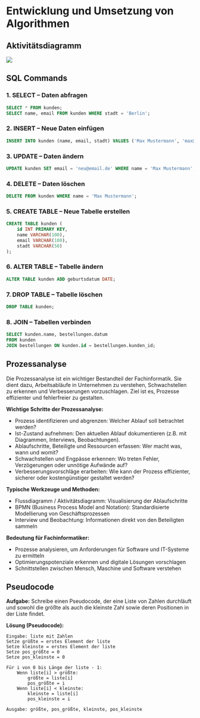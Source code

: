 # Entwicklung und Umsetzung von Algorithmen
## Aktivitätsdiagramm

<img src="aktivitätsdiagramm.png">

## SQL Commands  

### 1. SELECT – Daten abfragen
```sql
SELECT * FROM kunden;
SELECT name, email FROM kunden WHERE stadt = 'Berlin';
```

### 2. INSERT – Neue Daten einfügen
```sql
INSERT INTO kunden (name, email, stadt) VALUES ('Max Mustermann', 'max@email.de', 'Berlin');
```

### 3. UPDATE – Daten ändern
```sql
UPDATE kunden SET email = 'neu@email.de' WHERE name = 'Max Mustermann';
```

### 4. DELETE – Daten löschen
```sql
DELETE FROM kunden WHERE name = 'Max Mustermann';
```

### 5. CREATE TABLE – Neue Tabelle erstellen
```sql
CREATE TABLE kunden (
	id INT PRIMARY KEY,
	name VARCHAR(100),
	email VARCHAR(100),
	stadt VARCHAR(50)
);
```

### 6. ALTER TABLE – Tabelle ändern
```sql
ALTER TABLE kunden ADD geburtsdatum DATE;
```

### 7. DROP TABLE – Tabelle löschen
```sql
DROP TABLE kunden;
```

### 8. JOIN – Tabellen verbinden
```sql
SELECT kunden.name, bestellungen.datum
FROM kunden
JOIN bestellungen ON kunden.id = bestellungen.kunden_id;
```

## Prozessanalyse 

Die Prozessanalyse ist ein wichtiger Bestandteil der Fachinformatik. Sie dient dazu, Arbeitsabläufe in Unternehmen zu verstehen, Schwachstellen zu erkennen und Verbesserungen vorzuschlagen. Ziel ist es, Prozesse effizienter und fehlerfreier zu gestalten.

**Wichtige Schritte der Prozessanalyse:**
- Prozess identifizieren und abgrenzen: Welcher Ablauf soll betrachtet werden?
- Ist-Zustand aufnehmen: Den aktuellen Ablauf dokumentieren (z.B. mit Diagrammen, Interviews, Beobachtungen).
- Ablaufschritte, Beteiligte und Ressourcen erfassen: Wer macht was, wann und womit?
- Schwachstellen und Engpässe erkennen: Wo treten Fehler, Verzögerungen oder unnötige Aufwände auf?
- Verbesserungsvorschläge erarbeiten: Wie kann der Prozess effizienter, sicherer oder kostengünstiger gestaltet werden?

**Typische Werkzeuge und Methoden:**
- Flussdiagramm / Aktivitätsdiagramm: Visualisierung der Ablaufschritte
- BPMN (Business Process Model and Notation): Standardisierte Modellierung von Geschäftsprozessen
- Interview und Beobachtung: Informationen direkt von den Beteiligten sammeln

**Bedeutung für Fachinformatiker:**
- Prozesse analysieren, um Anforderungen für Software und IT-Systeme zu ermitteln
- Optimierungspotenziale erkennen und digitale Lösungen vorschlagen
- Schnittstellen zwischen Mensch, Maschine und Software verstehen

## Pseudocode 

**Aufgabe:**
Schreibe einen Pseudocode, der eine Liste von Zahlen durchläuft und sowohl die größte als auch die kleinste Zahl sowie deren Positionen in der Liste findet.

**Lösung (Pseudocode):**
```
Eingabe: liste mit Zahlen
Setze größte = erstes Element der liste
Setze kleinste = erstes Element der liste
Setze pos_größte = 0
Setze pos_kleinste = 0

Für i von 0 bis Länge der liste - 1:
	Wenn liste[i] > größte:
		größte = liste[i]
		pos_größte = i
	Wenn liste[i] < kleinste:
		kleinste = liste[i]
		pos_kleinste = i

Ausgabe: größte, pos_größte, kleinste, pos_kleinste
```